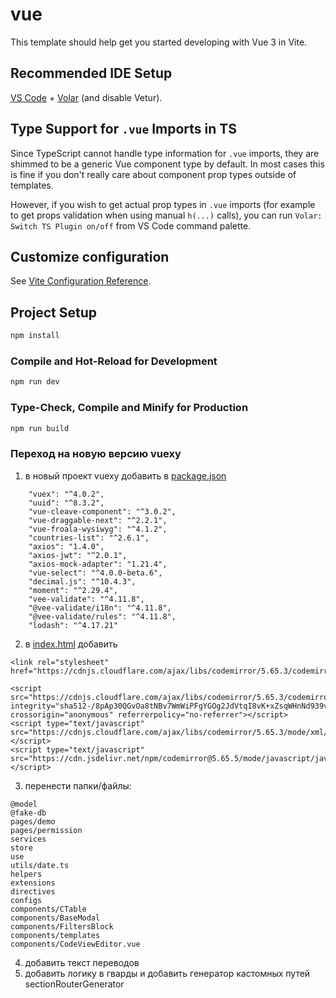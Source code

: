 # vue

This template should help get you started developing with Vue 3 in Vite.

## Recommended IDE Setup

[VS Code](https://code.visualstudio.com/) + [Volar](https://marketplace.visualstudio.com/items?itemName=johnsoncodehk.volar) (and disable Vetur).

## Type Support for `.vue` Imports in TS

Since TypeScript cannot handle type information for `.vue` imports, they are shimmed to be a generic Vue component type by default. In most cases this is fine if you don't really care about component prop types outside of templates.

However, if you wish to get actual prop types in `.vue` imports (for example to get props validation when using manual `h(...)` calls), you can run `Volar: Switch TS Plugin on/off` from VS Code command palette.

## Customize configuration

See [Vite Configuration Reference](https://vitejs.dev/config/).

## Project Setup

```sh
npm install
```

### Compile and Hot-Reload for Development

```sh
npm run dev
```

### Type-Check, Compile and Minify for Production

```sh
npm run build
```


### Переход на новую версию vuexy
1. в новый проект vuexy добавить в [package.json](package.json)
```
    "vuex": "^4.0.2",
    "uuid": "^8.3.2",
    "vue-cleave-component": "^3.0.2",
    "vue-draggable-next": "^2.2.1",
    "vue-froala-wysiwyg": "^4.1.2",
    "countries-list": "^2.6.1",
    "axios": "1.4.0",
    "axios-jwt": "^2.0.1",
    "axios-mock-adapter": "1.21.4",
    "vue-select": "^4.0.0-beta.6",
    "decimal.js": "^10.4.3",
    "moment": "^2.29.4",
    "vee-validate": "^4.11.8",
    "@vee-validate/i18n": "^4.11.8",
    "@vee-validate/rules": "^4.11.8",
    "lodash": "^4.17.21"
```

2. в [index.html](index.html) добавить 

```
<link rel="stylesheet" href="https://cdnjs.cloudflare.com/ajax/libs/codemirror/5.65.3/codemirror.min.css">

<script src="https://cdnjs.cloudflare.com/ajax/libs/codemirror/5.65.3/codemirror.min.js" integrity="sha512-/8pAp30QGvOa8tNBv7WmWiPFgYGOg2JdVtqI8vK+xZsqWHnNd939v9s+zJHXZcJe5wPD44D66zz+CLTD3KacYA==" crossorigin="anonymous" referrerpolicy="no-referrer"></script>
<script type="text/javascript" src="https://cdnjs.cloudflare.com/ajax/libs/codemirror/5.65.3/mode/xml/xml.min.js"></script>
<script type="text/javascript" src="https://cdn.jsdelivr.net/npm/codemirror@5.65.5/mode/javascript/javascript.js"></script>
```

3. перенести папки/файлы: 
```
@model 
@fake-db
pages/demo
pages/permission
services
store
use
utils/date.ts
helpers 
extensions
directives
configs
components/CTable
components/BaseModal
components/FiltersBlock
components/templates
components/CodeViewEditor.vue
```

4. добавить текст переводов
5. добавить логику в гварды и добавить генератор кастомных путей sectionRouterGenerator
